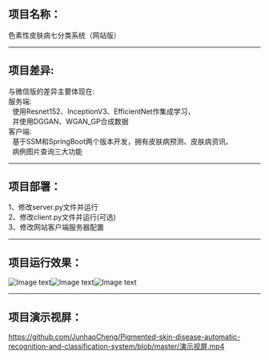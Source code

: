 ## 项目名称：  
色素性皮肤病七分类系统（网站版）
***
## 项目差异:  
与微信版的差异主要体现在:  
服务端:  
&nbsp;&nbsp;使用Resnet152、InceptionV3、EfficientNet作集成学习，  
&nbsp;&nbsp;并使用DGGAN、WGAN_GP合成数据  
客户端:  
&nbsp;&nbsp;基于SSM和SpringBoot两个版本开发，拥有皮肤病预测、皮肤病资讯、  
&nbsp;&nbsp;病例图片查询三大功能
***
## 项目部署：  
1、修改server.py文件并运行  
2、修改client.py文件并运行(可选)  
3、修改网站客户端服务器配置
***
## 项目运行效果：  
![Image text](https://github.com/JunhaoCheng/-Pigmented-skin-disease-automatic-recognition-and-classification-system-/blob/master/Imgs/Picture1.png)![Image text](https://github.com/JunhaoCheng/-Pigmented-skin-disease-automatic-recognition-and-classification-system-/blob/master/Imgs/Picture2.png)![Image text](https://github.com/JunhaoCheng/-Pigmented-skin-disease-automatic-recognition-and-classification-system-/blob/master/Imgs/Picture3.png)  
***
## 项目演示视屏：  
https://github.com/JunhaoCheng/Pigmented-skin-disease-automatic-recognition-and-classification-system/blob/master/演示视屏.mp4

